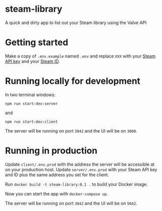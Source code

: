 # steam-library

A quick and dirty app to list out your Steam library using the Valve API

# Getting started

Make a copy of `.env.example` named `.env` and replace `XXX` with your 
[Steam API key](https://steamcommunity.com/dev/apikey) and your 
[Steam ID](https://thedroidguy.com/how-to-find-your-steam-id-1155178).

# Running locally for development

In two terminal windows:

`npm run start:dev:server`

and 

`npm run start:dev:client`

The server will be running on port `3042` and the UI will be on `3000`.

# Running in production

Update `client/.env.prod` with the address the server will be accessible at on your production host.
Update `server/.env.prod` with your Steam API key and ID plus the same address you set for the client.

Run `docker build -t steam-library:0.1 .` to build your Docker image.

Now you can start the app with `docker-compose up`.

The server will be running on port `3042` and the UI will be on `5042`.
